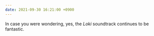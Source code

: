 ```yaml
---
date: 2021-09-30 16:21:00 +0900
---
```


In case you were wondering, yes, the _Loki_ soundtrack continues to be fantastic.

